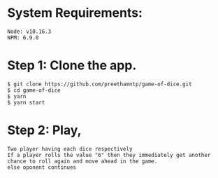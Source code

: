 # System Requirements:
    Node: v10.16.3
    NPM: 6.9.0
# Step 1: Clone the app.
    $ git clone https://github.com/preethamntp/game-of-dice.git
    $ cd game-of-dice
    $ yarn
    $ yarn start
# Step 2: Play,
    Two player having each dice respectively
    If a player rolls the value "6" then they immediately get another chance to roll again and move ahead in the game.
    else oponent continues 